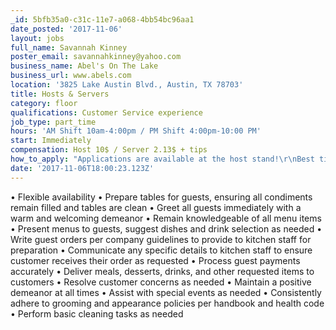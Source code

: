 ```yaml
---
_id: 5bfb35a0-c31c-11e7-a068-4bb54bc96aa1
date_posted: '2017-11-06'
layout: jobs
full_name: Savannah Kinney
poster_email: savannahkinney@yahoo.com
business_name: Abel's On The Lake
business_url: www.abels.com
location: '3825 Lake Austin Blvd., Austin, TX 78703'
title: Hosts & Servers
category: floor
qualifications: Customer Service experience
job_type: part_time
hours: 'AM Shift 10am-4:00pm / PM Shift 4:00pm-10:00 PM'
start: Immediately
compensation: Host 10$ / Server 2.13$ + tips
how_to_apply: "Applications are available at the host stand!\r\nBest time to apply is Mon-Thur 11:00 a.m.- 3:00 p.m.\r\nCOME SEE US!"
date: '2017-11-06T18:00:23.123Z'
---
```

• Flexible availability 
• Prepare tables for guests, ensuring all condiments remain filled and tables are clean
• Greet all guests immediately with a warm and welcoming demeanor
• Remain knowledgeable of all menu items
• Present menus to guests, suggest dishes and drink selection as needed
• Write guest orders per company guidelines to provide to kitchen staff for preparation
• Communicate any specific details to kitchen staff to ensure customer receives their order as requested
• Process guest payments accurately
• Deliver meals, desserts, drinks, and other requested items to customers
• Resolve customer concerns as needed
• Maintain a positive demeanor at all times
• Assist with special events as needed
• Consistently adhere to grooming and appearance policies per handbook and health code
• Perform basic cleaning tasks as needed
